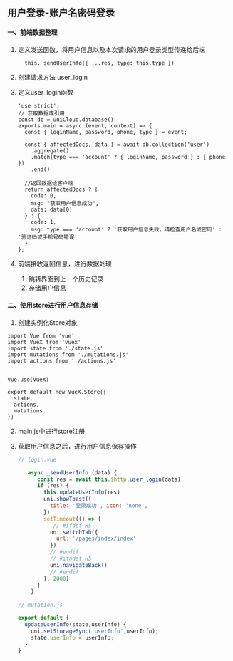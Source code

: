 

## 用户登录-账户名密码登录



#### 一、前端数据整理

1. 定义发送函数，将用户信息以及本次请求的用户登录类型传递给后端

   ```react
     this._sendUserInfo({ ...res, type: this.type })
   ```

2. 创建请求方法 user_login

3. 定义user_login函数

   ```react
   'use strict';
   // 获取数据库引用
   const db = uniCloud.database()
   exports.main = async (event, context) => {
     const { loginName, password, phone, type } = event;
   	
     const { affectedDocs, data } = await db.collection('user')
       .aggregate()
       .match(type === 'account' ? { loginName, password } : { phone })
       .end()
   	
     //返回数据给客户端
     return affectedDocs ? {
       code: 0,
       msg: "获取用户信息成功",
       data: data[0]
     } : {
       code: 1,
       msg: type === 'account' ? '获取用户信息失败，请检查用户名或密码' : '验证码或手机号码错误'
     }
   };
   
   ```

4. 前端接收返回信息，进行数据处理
   1. 跳转界面到上一个历史记录
   2. 存储用户信息

#### 二、使用store进行用户信息存储

1.  创建实例化Store对象	

   ```react
   import Vue from 'vue'
   import VueX from 'vuex'
   import state from './state.js'
   import mutations from './mutations.js'
   import actions from './actions.js'
   
   
   Vue.use(VueX)
   
   export default new VueX.Store({
     state,
     actions,
     mutations
   })
   ```

2. main.js中进行store注册

3. 获取用户信息之后，进行用户信息保存操作

   ```js
   // login.vue
   
      async _sendUserInfo (data) {
         const res = await this.$http.user_login(data)
         if (res) {
           this.updateUserInfo(res)
           uni.showToast({
             title: '登录成功', icon: 'none',
           })
           setTimeout(() => { 
              // #ifdef H5
             uni.switchTab({
               url: '/pages/index/index'
             })
             // #endif
             // #ifndef H5
             uni.navigateBack()
             // #endif
           }, 2000)
         }
       }
       
   // mutation.js
   
   export default {
     updateUserInfo(state,userInfo) {
       uni.setStorageSync('userInfo',userInfo);
       state.userInfo = userInfo;
     }
   }
   ```
   
   ​	





